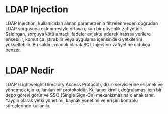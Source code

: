 # LDAP Injection
LDAP Injection, kullanıcıdan alınan parametrenin filtrelenmeden doğrudan LDAP sorgusuna eklenmesiyle ortaya çıkan bir güvenlik zafiyetidir. Saldırgan, sorguya kötü amaçlı ifadeler enjekte ederek hassas verilere erişebilir, komut çalıştırabilir veya uygulama içerisindeki yetkilerini yükseltebilir. Bu saldırı, mantık olarak SQL Injection zafiyetine oldukça benzer.

# LDAP Nedir
LDAP (Lightweight Directory Access Protocol), dizin servislerine erişmek ve yönetmek için kullanılan bir protokoldür. Kullanıcı kimlik doğrulaması için bir depo görevi görür ve SSO (Single Sign-On) mekanizmasına olanak tanır. Yaygın olarak yetki yönetimi, kaynak yönetimi ve erişim kontrolü süreçlerinde kullanılır.